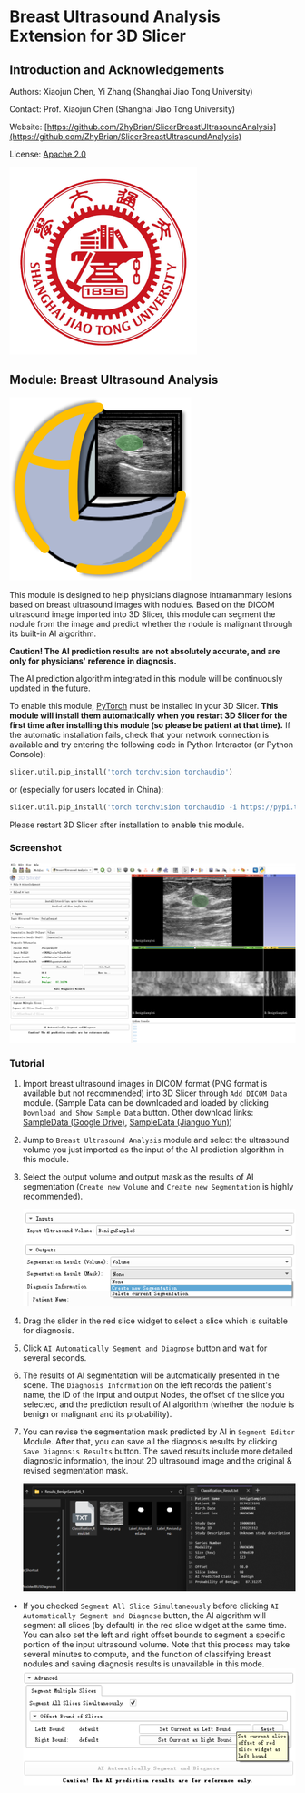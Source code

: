 # Breast Ultrasound Analysis Extension for 3D Slicer

## Introduction and Acknowledgements

Authors: Xiaojun Chen, Yi Zhang (Shanghai Jiao Tong University)

Contact: Prof. Xiaojun Chen (Shanghai Jiao Tong University)

Website: [https://github.com/ZhyBrian/SlicerBreastUltrasoundAnalysis](https://github.com/ZhyBrian/SlicerBreastUltrasoundAnalysis)

License: [Apache 2.0](https://www.apache.org/licenses/LICENSE-2.0)

<img src="./Screenshots/SJTU.png" alt="BUS_Diagnosis"  />

## Module: Breast Ultrasound Analysis

<img src="./BUS_Diagnosis.png" alt="BUS_Diagnosis"/>

This module is designed to help physicians diagnose intramammary lesions based on breast ultrasound images with nodules. Based on the DICOM ultrasound image imported into 3D Slicer, this module can segment the nodule from the image and predict whether the nodule is malignant through its built-in AI algorithm.

**Caution! The AI prediction results are not absolutely accurate, and are only for physicians' reference in diagnosis.**

The AI prediction algorithm integrated in this module will be continuously updated in the future.



To enable this module, [PyTorch](https://pytorch.org/) must be installed in your 3D Slicer. **This module will install them automatically when you restart 3D Slicer for the first time after installing this module (so please be patient at that time).** If the automatic installation fails, check that your network connection is available and try entering the following code in Python Interactor (or Python Console): 

```python
slicer.util.pip_install('torch torchvision torchaudio')
```

or (especially for users located in China):

```python
slicer.util.pip_install('torch torchvision torchaudio -i https://pypi.tuna.tsinghua.edu.cn/simple')
```

Please restart 3D Slicer after installation to enable this module.



### Screenshot

![overview](./Screenshots/overview.png)



### Tutorial

1. Import breast ultrasound images in DICOM format (PNG format is available but not recommended) into 3D Slicer through `Add DICOM Data` module. (Sample Data can be downloaded and loaded by clicking `Download and Show Sample Data` button. Other download links: [SampleData (Google Drive)](https://drive.google.com/file/d/11eTC9-WLjop39a3g7HRrhIL-5gnQQ0Ay/view?usp=sharing), [SampleData (Jianguo Yun)](https://www.jianguoyun.com/p/DXJYhssQyoG8CxjFj_oEIAA))

2. Jump to `Breast Ultrasound Analysis` module and select the ultrasound volume you just imported as the input of the AI prediction algorithm in this module.

3. Select the output volume and output mask as the results of AI segmentation (`Create new Volume` and `Create new Segmentation` is highly recommended).

   ![input&output](./Screenshots/input&output.png)

4. Drag the slider in the red slice widget to select a slice which is suitable for diagnosis.

5. Click `AI Automatically Segment and Diagnose` button and wait for several seconds.

6. The results of AI segmentation will be automatically presented in the scene. The `Diagnosis Information` on the left records the patient's name, the ID of the input and output Nodes, the offset of the slice you selected, and the prediction result of AI algorithm  (whether the nodule is benign or malignant and its probability).

7. You can revise the segmentation mask predicted by AI in `Segment Editor` Module. After that, you can save all the diagnosis results by clicking `Save Diagnosis Results` button. The saved results include more detailed diagnostic information, the input 2D ultrasound image and the original & revised segmentation mask.

   ![saveResults](./Screenshots/saveResults.png)

- If you checked `Segment All Slice Simultaneously` before clicking `AI Automatically Segment and Diagnose` button, the AI algorithm will segment all slices (by default) in the red slice widget at the same time. You can also set the left and right offset bounds to segment a specific portion of the input ultrasound volume. Note that this process may take several minutes to compute, and the function of classifying breast nodules and saving diagnosis results is unavailable in this mode.![segmentMultiple](./Screenshots/segmentMultiple.png)
